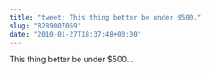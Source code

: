 ```yaml
---
title: "tweet: This thing better be under $500."
slug: "8289007059"
date: "2010-01-27T18:37:48+00:00"
---
```

This thing better be under $500...